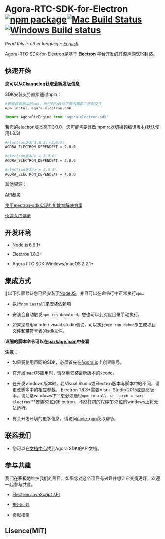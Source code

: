 # Agora-RTC-SDK-for-Electron [![npm package][npm-badge]][npm][![Mac Build Status](https://img.shields.io/travis/AgoraIO/Electron-SDK/dev/2.3.2.svg?style=flat-square)](https://travis-ci.org/AgoraIO/Electron-SDK)[![Windows Build status](https://ci.appveyor.com/api/projects/status/github/AgoraIO/Electron-SDK?branch=dev/2.3.2&svg=true)](https://ci.appveyor.com/project/menthays/electron-sdk/branch/dev/2.3.2)

*Read this in other language: [English](README.md)*

Agora-RTC-SDK-for-Electron是基于 **[Electron](https://electronjs.org/)** 平台开发的开源声网SDK封装。

## 快速开始

**您可以从[Changelog](./CHANGELOG.md)获取最新发版信息**

SDK安装支持直接通过npm：

```bash
#安装最新版本的sdk，执行时为自动下载内置的二进制文件
npm install agora-electron-sdk
```

```javascript
import AgoraRtcEngine from 'agora-electron-sdk'
```

若您的electron版本高于3.0.0，您可能需要修改.npmrc以切换预编译版本(默认使用1.8.3)

```bash
#electron版本(1.8.3，<3.0.0)
AGORA_ELECTRON_DEPENDENT = 2.0.0

#electron版本(> = 3.0.0)
AGORA_ELECTRON_DEPENDENT = 3.0.6

#electron版本(> = 4.0.0)
AGORA_ELECTRON_DEPENDENT = 4.0.0
```

其他资源：

[API参考](./docs/apis.md)

[使用electron-sdk实现的的教育解决方案](https://github.com/AgoraIO/ARD-eEducation-with-Electron)

[快速入门演示](https://github.com/AgoraIO-Community/Agora-Electron-Quickstart)

## 开发环境

 - Node.js 6.9.1+

 - Electron 1.8.3+

 - Agora RTC SDK Windows/macOS 2.2.1+

## 集成方式

以下步骤默认您已经安装了[NodeJS](https://nodejs.org/en/download/)，并且可以在命令行中正常执行`npm`。

 - 执行`npm install`来安装依赖项

 - 安装会自动触发`npm run download`，您也可以到对应目录手动执行。

 - 如果您想用xcode / visual studio调试，可以执行`npm run debug`来生成项目文件和带符号表的sdk文件。

**详细的脚本命令可以在[package.json](./package.json)中查看**

**注意：**

 - 如果要使用声网的SDK，必须首先在[Agora.io](https://dashboard.agora.io/signin)上创建账号。

 - 在开发macOS应用时，请尽量安装最新版本的xcode。

 - 在开发windows版本时，若Visual Studio或Electron版本与脚本中的不同，请更改脚本中的相应参数。 Electron 1.8.3+需要Visual Studio 2015或更高版本。请注意windows下**您必须通过`npm install -D --arch = ia32 electron` **安装32位的Electron，不然打包的程序在32位的windows上将无法运行。

 - 有关开发环境的更多信息，请访问[node-gyp](https://github.com/nodejs/node-gyp/blob/master/README.md)获取帮助。

## 联系我们

 - 您可以在[文档中心](https://docs.agora.io/en/)找到Agora SDK的API文档。

## 参与共建

我们在积极地维护我们的项目，如果您对这个项目有兴趣并想让它变得更好，欢迎一起参与共建。

 - [Electron JavaScript API](./docs/apis.md)

 - [提出问题](https://github.com/AgoraIO/Agora-RTC-SDK-for-Electron/issues)

 - [贡献指南](./docs/contribuitions.md)

## Lisence(MIT)

[npm-badge]:https://img.shields.io/npm/v/agora-electron-sdk.png？style=flat-square
[npm]:https://www.npmjs.org/package/agora-electron-sdk
